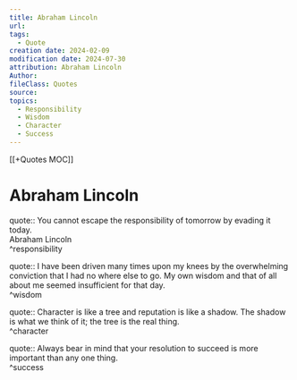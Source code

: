 ```yaml
---
title: Abraham Lincoln
url: 
tags:
  - Quote
creation date: 2024-02-09
modification date: 2024-07-30
attribution: Abraham Lincoln
Author: 
fileClass: Quotes
source: 
topics:
  - Responsibility
  - Wisdom
  - Character
  - Success
---
```


[[+Quotes MOC]]

# Abraham Lincoln

quote:: You cannot escape the responsibility of tomorrow by evading it today.  
Abraham Lincoln  
^responsibility

quote:: I have been driven many times upon my knees by the overwhelming conviction that I had no where else to go. My own wisdom and that of all about me seemed insufficient for that day.  
^wisdom

quote:: Character is like a tree and reputation is like a shadow. The shadow is what we think of it; the tree is the real thing.  
^character

quote:: Always bear in mind that your resolution to succeed is more important than any one thing.  
^success
